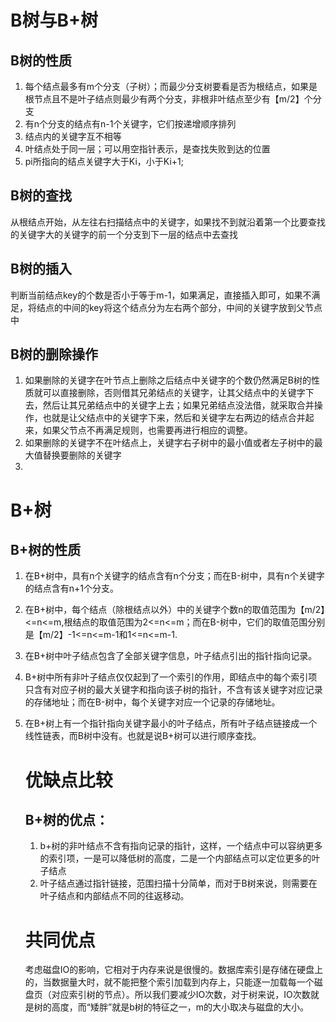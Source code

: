 # B树与B+树

## B树的性质

1. 每个结点最多有m个分支（子树）；而最少分支树要看是否为根结点，如果是根节点且不是叶子结点则最少有两个分支，非根非叶结点至少有【m/2】个分支
2. 有n个分支的结点有n-1个关键字，它们按递增顺序排列
3. 结点内的关键字互不相等
4. 叶结点处于同一层；可以用空指针表示，是查找失败到达的位置
5. pi所指向的结点关键字大于Ki，小于Ki+1;

## B树的查找

从根结点开始，从左往右扫描结点中的关键字，如果找不到就沿着第一个比要查找的关键字大的关键字的前一个分支到下一层的结点中去查找

## B树的插入

判断当前结点key的个数是否小于等于m-1，如果满足，直接插入即可，如果不满足，将结点的中间的key将这个结点分为左右两个部分，中间的关键字放到父节点中

## B树的删除操作

1. 如果删除的关键字在叶节点上删除之后结点中关键字的个数仍然满足B树的性质就可以直接删除，否则借其兄弟结点的关键字，让其父结点中的关键字下去，然后让其兄弟结点中的关键字上去；如果兄弟结点没法借，就采取合并操作，也就是让父结点中的关键字下来，然后和关键字左右两边的结点合并起来，如果父节点不再满足规则，也需要再进行相应的调整。
2. 如果删除的关键字不在叶结点上，关键字右子树中的最小值或者左子树中的最大值替换要删除的关键字
3. 

# B+树

## B+树的性质

1. 在B+树中，具有n个关键字的结点含有n个分支；而在B-树中，具有n个关键字的结点含有n+1个分支。

2. 在B+树中，每个结点（除根结点以外）中的关键字个数n的取值范围为【m/2】<=n<=m,根结点的取值范围为2<=n<=m；而在B-树中，它们的取值范围分别是【m/2】-1<=n<=m-1和1<=n<=m-1.

3. 在B+树中叶子结点包含了全部关键字信息，叶子结点引出的指针指向记录。

4. B+树中所有非叶子结点仅仅起到了一个索引的作用，即结点中的每个索引项只含有对应子树的最大关键字和指向该子树的指针，不含有该关键字对应记录的存储地址；而在B-树中，每个关键字对应一个记录的存储地址。

5. 在B+树上有一个指针指向关键字最小的叶子结点，所有叶子结点链接成一个线性链表，而B树中没有。也就是说B+树可以进行顺序查找。

   # 优缺点比较

   ## B+树的优点：

   1. b+树的非叶结点不含有指向记录的指针，这样，一个结点中可以容纳更多的索引项，一是可以降低树的高度，二是一个内部结点可以定位更多的叶子结点
   2. 叶子结点通过指针链接，范围扫描十分简单，而对于B树来说，则需要在叶子结点和内部结点不同的往返移动。

   # 共同优点

   考虑磁盘IO的影响，它相对于内存来说是很慢的。数据库索引是存储在硬盘上的，当数据量大时，就不能把整个索引加载到内存上，只能逐一加载每一个磁盘页（对应索引树的节点）。所以我们要减少IO次数，对于树来说，IO次数就是树的高度，而“矮胖”就是b树的特征之一，m的大小取决与磁盘的大小。

